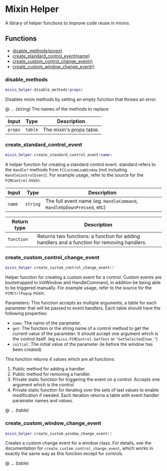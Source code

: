# Mixin Helper

A library of helper functions to improve code reuse in mixins.

## Functions

- [disable_methods(props)](#disable_methods)
- [create_standard_control_event(name)](#create_standard_control_event)
- [create_custom_control_change_event()](#create_custom_control_change_event)
- [create_custom_window_change_event()](#create_custom_window_change_event)

### disable_methods

```lua
mixin_helper.disable_methods(props)
```

Disables mixin methods by setting an empty function that throws an error.

@ ... (string) The names of the methods to replace

| Input | Type | Description |
| ----- | ---- | ----------- |
| `props` | `table` | The mixin's props table. |

### create_standard_control_event

```lua
mixin_helper.create_standard_control_event(name)
```

A helper function for creating a standard control event. standard refers to the `Handle*` methods from `FCCustomLuaWindow` (not including `HandleControlEvent`).
For example usage, refer to the source for the `FCMControl` mixin.

| Input | Type | Description |
| ----- | ---- | ----------- |
| `name` | `string` | The full event name (eg. `HandleCommand`, `HandleUpDownPressed`, etc) |

| Return type | Description |
| ----------- | ----------- |
| `function` | Returns two functions: a function for adding handlers and a function for removing handlers. |

### create_custom_control_change_event

```lua
mixin_helper.create_custom_control_change_event()
```

Helper function for creating a custom event for a control.
Custom events are bootstrapped to InitWindow and HandleCommand, in addition be being able to be triggered manually.
For example usage, refer to the source for the `FCMCtrlPopup` mixin.

Parameters:
This function accepts as multiple arguments, a table for each parameter that will be passed to event handlers. Each table should have the following properties:
- `name`: The name of the parameter.
- `get`: The function or the string name of a control method to get the current value of the parameter. It should accept one argument which is the control itself. (eg `mixin.FCMControl.GetText` or `"GetSelectedItem_"`)
- `initial`: The initial value of the parameter (ie before the window has been created)

This function returns 4 values which are all functions:
1. Public method for adding a handler.
2. Public method for removing a handler.
3. Private static function for triggering the event on a control. Accepts one argument which is the control.
4. Private static function for iterating over the sets of last values to enable modification if needed. Each iteration returns a table with event handler paramater names and values.

@ ... (table)

### create_custom_window_change_event

```lua
mixin_helper.create_custom_window_change_event()
```

Creates a custom change event for a window class. For details, see the documentation for `create_custom_control_change_event`, which works in exactly the same way as this function except for controls.

@ ... (table)
